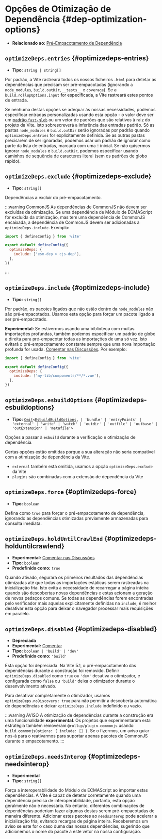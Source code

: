 # Opções de Otimização de Dependência {#dep-optimization-options}

- **Relacionado ao:** [Pré-Empacotamento de Dependência](/guide/dep-pre-bundling)

## `optimizeDeps.entries` {#optimizedeps-entries}

- **Tipo:** `string | string[]`

Por padrão, a Vite rastreará todos os nossos ficheiros `.html` para detetar as dependências que precisam ser pré-empacotadas (ignorando a `node_modules`, `build.outDir`, `__tests__` e `coverage`). Se a `build.rollupOptions.input` for especificada, a Vite rastreará estes pontos de entrada.

Se nenhuma destas opções se adequar às nossas necessidades, podemos especificar entradas personalizadas usando esta opção - o valor deve ser um [padrão `fast-glob`](https://github.com/mrmlnc/fast-glob#basic-syntax) ou um vetor de padrões que são relativos à raiz do projeto da Vite. Isto sobrescreverá a inferência das entradas padrão. Só as pastas `node_modules` e `build.outDir` serão ignoradas por padrão quando `optimizeDeps.entries` for explicitamente definida. Se as outras pastas precisarem de ser ignoradas, podemos usar um padrão de ignorar como parte da lista de entradas, marcada com uma `!` inicial. Se não quisermos ignorar `node_modules` e `build.outDir`, podemos especificar usando caminhos de sequência de caracteres literal (sem os padrões de globo rápido).

## `optimizeDeps.exclude` {#optimizedeps-exclude}

- **Tipo:** `string[]`

Dependências a excluir do pré-empacotamento.

:::warning CommonJS
As dependências de CommonJS não devem ser excluídas da otimização. Se uma dependência de Módulo de ECMAScript for excluída da otimização, mas tem uma dependência de CommonJS encaixada, a dependência de CommonJS devem ser adicionadas a `optimizeDeps.include`. Exemplo:

```js
import { defineConfig } from 'vite'

export default defineConfig({
  optimizeDeps: {
    include: ['esm-dep > cjs-dep'],
  },
})
```

:::

## `optimizeDeps.include` {#optimizedeps-include}

- **Tipo:** `string[]`

Por padrão, os pacotes ligados que não estão dentro da `node_modules` não são pré-empacotados. Usamos esta opção para forçar um pacote ligado a ser pré-empacotado.

**Experimental:** Se estivermos usando uma biblioteca com muitas importações profundas, também podemos especificar um padrão de globo à direita para pré-empacotar todas as importações de uma só vez. Isto evitará o pré-empacotamento constante sempre que uma nova importação profunda for usada. [Comentar nas Discussões](https://github.com/vitejs/vite/discussions/15833). Por exemplo:

```js
import { defineConfig } from 'vite'

export default defineConfig({
  optimizeDeps: {
    include: ['my-lib/components/**/*.vue'],
  },
})
```

## `optimizeDeps.esbuildOptions` {#optimizedeps-esbuildoptions}

- **Tipo:** [`Omit`](https://www.typescriptlang.org/docs/handbook/utility-types.html#omittype-keys)`<`[`EsbuildBuildOptions`](https://esbuild.github.io/api/#general-options)`,
| 'bundle'
| 'entryPoints'
| 'external'
| 'write'
| 'watch'
| 'outdir'
| 'outfile'
| 'outbase'
| 'outExtension'
| 'metafile'>`

Opções a passar à `esbuild` durante a verificação e otimização de dependência.

Certas opções estão omitidas porque a sua alteração não seria compatível com a otimização de dependência da Vite.

- `external` também está omitida, usamos a opção `optimizeDeps.exclude` da Vite
- `plugins` são combinadas com a extensão de dependência da Vite

## `optimizeDeps.force` {#optimizedeps-force}

- **Tipo:** `boolean`

Defina como `true` para forçar o pré-empacotamento de dependência, ignorando as dependências otimizadas previamente armazenadas para consulta imediata.

## `optimizeDeps.holdUntilCrawlEnd` {#optimizedeps-holduntilcrawlend}

- **Experimental:** [Comentar nas Discussões](https://github.com/vitejs/vite/discussions/15834)
- **Tipo:** `boolean`
- **Predefinido como:** `true`

Quando ativado, segurará os primeiros resultados das dependências otimizadas até que todas as importações estáticas serem rastreadas na inicialização fria. Isto evita a necessidade de recarregar a página inteira quando são descobertas novas dependências e estas acionam a geração de novos pedaços comuns. Se todas as dependências forem encontradas pelo verificador mais aquelas explicitamente definidas na `include`, é melhor desativar esta opção para deixar o navegador processar mais requisições em paralelo.

## `optimizeDeps.disabled` {#optimizedeps-disabled}

- **Depreciada**
- **Experimental:** [Comentar](https://github.com/vitejs/vite/discussions/13839)
- **Tipo:** `boolean | 'build' | 'dev'`
- **Predefinido como:** `'build'`

Esta opção foi depreciada. Na Vite 5.1, o pré-empacotamento das dependências durante a construção foi removido. Definir `optimizeDeps.disabled` como `true` ou `'dev'` desativa o otimizador, e configurada como `false` ou `'build'` deixa o otimizador durante o desenvolvimento ativado.

Para desativar completamente o otimizador, usamos `optimizeDeps.noDiscovery: true`  para não permitir a descoberta automática de dependências e deixar `optimizeDeps.include` indefinido ou vazio.

:::warning AVISO
A otimização de dependências durante a construção era uma funcionalidade **experimental**. Os projetos que experimentaram esta estratégia também removeram `@rollup/plugin-commonjs` usando `build.commonjsOptions: { include: [] }`. Se o fizermos, um aviso guiar-nos-á para o reativarmos para suportar apenas pacotes de CommonJS durante o empacotamento.
:::

## `optimizeDeps.needsInterop` {#optimizedeps-needsinterop}

- **Experimental**
- **Tipo:** `string[]`

Força a interoperabilidade do Módulo de ECMAScript ao importar estas dependências. A Vite é capaz de detetar corretamente quando uma dependência precisa de interoperabilidade, portanto, esta opção geralmente não é necessária. No entanto, diferentes combinações de dependências poderiam fazer algumas destas serem pré-empacotadas de maneira diferente. Adicionar estes pacotes ao `needsInterop` pode acelerar a inicialização fria, evitando recargas de página inteira. Receberemos um aviso se este for o caso duma das nossas dependências, sugerindo que adicionemos o nome do pacote a este vetor na nossa configuração.
